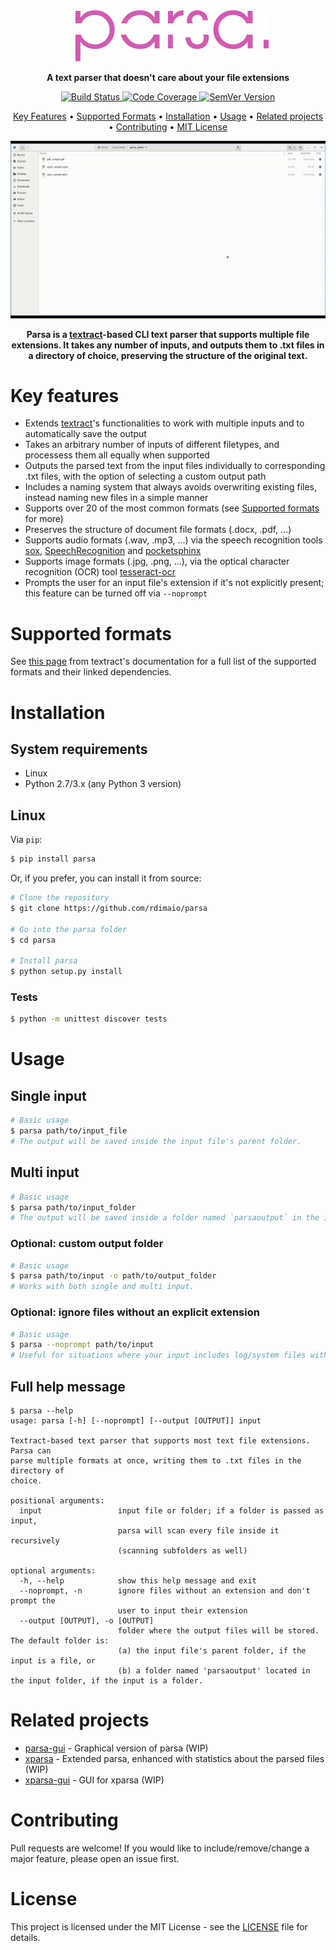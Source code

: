 <div align="center">
&nbsp;&nbsp;
  <a href="https://github.com/rdimaio/parsa">
    <img src="parsa/img/logo.png?raw=true" alt="Logo"/>
  </a>

  <strong>A text parser that doesn't care about your file extensions</strong>

  <!-- Build Status -->
  <a href="https://travis-ci.com/rdimaio/parsa">
    <img src="https://travis-ci.com/rdimaio/parsa.svg?branch=master"
      alt="Build Status" />
  </a>
  <!-- Code Coverage -->
  <a href="https://codecov.io/gh/rdimaio/parsa">
    <img src="https://codecov.io/gh/rdimaio/parsa/branch/master/graph/badge.svg"
      alt="Code Coverage" />
  </a>
  <!-- SemVer Version -->
  <a href="https://github.com/rdimaio/parsa">
    <img src="https://img.shields.io/badge/Version-1.1.4-blue.svg"
      alt="SemVer Version" />
  </a>

  <a href="#key-features">Key Features</a> •
  <a href="#supported-formats">Supported Formats</a> •
  <a href="#installation">Installation</a> •
  <a href="#usage">Usage</a> •
  <a href="#related-projects">Related projects</a> •
  <a href="#contributing">Contributing</a> •
  <a href="#license">MIT License</a>
</div>

![Demo GIF](parsa/img/demo.gif?raw=true "Demo GIF")

<p style="text-align: center;">
  <strong>
    Parsa is a <a href="https://github.com/deanmalmgren/textract">textract</a>-based CLI text parser that supports multiple file extensions.
    It takes any number of inputs, and outputs them to .txt files in a directory of choice, preserving the structure of the original text.
  </strong>
</p>

# Key features
- Extends [textract](https://github.com/deanmalmgren/textract)'s functionalities to work with multiple inputs and to automatically save the output
- Takes an arbitrary number of inputs of different filetypes, and processess them all equally when supported
- Outputs the parsed text from the input files individually to corresponding .txt files, with the option of selecting a custom output path
- Includes a naming system that always avoids overwriting existing files, instead naming new files in a simple manner
- Supports over 20 of the most common formats (see [Supported formats](#supported-formats) for more)
- Preserves the structure of document file formats (.docx, .pdf, ...)
- Supports audio formats (.wav, .mp3, ...) via the speech recognition tools [sox](https://github.com/chirlu/sox), [SpeechRecognition](https://github.com/Uberi/speech_recognition) and [pocketsphinx](https://github.com/cmusphinx/pocketsphinx/)
- Supports image formats (.jpg, .png, ...), via the optical character recognition (OCR) tool [tesseract-ocr](https://github.com/tesseract-ocr/tesseract)
- Prompts the user for an input file's extension if it's not explicitly present; this feature can be turned off via `--noprompt`

# Supported formats
See [this page](https://textract.readthedocs.io/en/stable/#currently-supporting) from textract's documentation for a full list of the supported formats and their linked dependencies.

# Installation
## System requirements
- Linux
- Python 2.7/3.x (any Python 3 version)
## Linux
Via `pip`:
```bash
$ pip install parsa
```

Or, if you prefer, you can install it from source:
```bash
# Clone the repository
$ git clone https://github.com/rdimaio/parsa

# Go into the parsa folder
$ cd parsa

# Install parsa
$ python setup.py install
```

### Tests
```bash
$ python -m unittest discover tests
```

# Usage
## Single input
```bash
# Basic usage
$ parsa path/to/input_file
# The output will be saved inside the input file's parent folder.
```

## Multi input
```bash
# Basic usage
$ parsa path/to/input_folder
# The output will be saved inside a folder named `parsaoutput` in the input folder.
```

### Optional: custom output folder
```bash
# Basic usage
$ parsa path/to/input -o path/to/output_folder
# Works with both single and multi input.
```

### Optional: ignore files without an explicit extension
```bash
# Basic usage
$ parsa --noprompt path/to/input
# Useful for situations where your input includes log/system files without an extension.
```

## Full help message
```
$ parsa --help
usage: parsa [-h] [--noprompt] [--output [OUTPUT]] input

Textract-based text parser that supports most text file extensions. Parsa can
parse multiple formats at once, writing them to .txt files in the directory of
choice.

positional arguments:
  input                 input file or folder; if a folder is passed as input,
                        parsa will scan every file inside it recursively
                        (scanning subfolders as well)

optional arguments:
  -h, --help            show this help message and exit
  --noprompt, -n        ignore files without an extension and don't prompt the
                        user to input their extension
  --output [OUTPUT], -o [OUTPUT]
                        folder where the output files will be stored. The default folder is:
                        (a) the input file's parent folder, if the input is a file, or
                        (b) a folder named 'parsaoutput' located in the input folder, if the input is a folder.
```

# Related projects
- [parsa-gui](https://github.com/rdimaio/parsa-gui) - Graphical version of parsa (WIP)
- [xparsa](https://github.com/rdimaio/xparsa) - Extended parsa, enhanced with statistics about the parsed files (WIP)
- [xparsa-gui](https://github.com/rdimaio/xparsa-gui) - GUI for xparsa (WIP)

# Contributing
Pull requests are welcome! If you would like to include/remove/change a major feature, please open an issue first.

# License
This project is licensed under the MIT License - see the [LICENSE](LICENSE) file for details.
